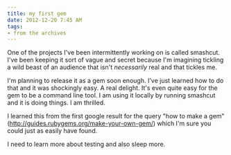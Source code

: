 ```yaml
---
title: my first gem
date: 2012-12-20 7:45 AM
tags:
- from the archives
---
```


One of the projects I've been intermittently working on is called smashcut. I've been keeping it sort of vague and secret because I'm imagining tickling a wild beast of an audience that isn't *necessarily* real and that tickles me.

I'm planning to release it as a gem soon enough. I've just learned how to do that and it was shockingly easy. A real delight. It's even quite easy for the gem to be a command line tool. I am using it locally by running smashcut and it is doing things. I am thrilled.

I learned this from the first google result for the query "how to make a gem" (<http://guides.rubygems.org/make-your-own-gem/>) which I'm sure you could just as easily have found.

I need to learn more about testing and also sleep more.
